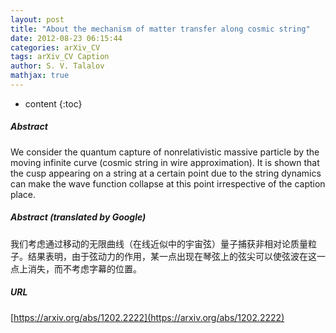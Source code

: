 ```yaml
---
layout: post
title: "About the mechanism of matter transfer along cosmic string"
date: 2012-08-23 06:15:44
categories: arXiv_CV
tags: arXiv_CV Caption
author: S. V. Talalov
mathjax: true
---
```


* content
{:toc}

##### Abstract
We consider the quantum capture of nonrelativistic massive particle by the moving infinite curve (cosmic string in wire approximation). It is shown that the cusp appearing on a string at a certain point due to the string dynamics can make the wave function collapse at this point irrespective of the caption place.

##### Abstract (translated by Google)
我们考虑通过移动的无限曲线（在线近似中的宇宙弦）量子捕获非相对论质量粒子。结果表明，由于弦动力的作用，某一点出现在琴弦上的弦尖可以使弦波在这一点上消失，而不考虑字幕的位置。

##### URL
[https://arxiv.org/abs/1202.2222](https://arxiv.org/abs/1202.2222)

